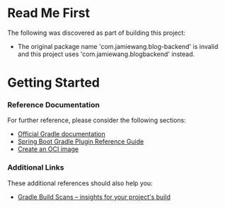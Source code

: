 # Read Me First
The following was discovered as part of building this project:

* The original package name 'com.jamiewang.blog-backend' is invalid and this project uses 'com.jamiewang.blogbackend' instead.

# Getting Started

### Reference Documentation
For further reference, please consider the following sections:

* [Official Gradle documentation](https://docs.gradle.org)
* [Spring Boot Gradle Plugin Reference Guide](https://docs.spring.io/spring-boot/docs/2.5.0-M2/gradle-plugin/reference/html/)
* [Create an OCI image](https://docs.spring.io/spring-boot/docs/2.5.0-M2/gradle-plugin/reference/html/#build-image)

### Additional Links
These additional references should also help you:

* [Gradle Build Scans – insights for your project's build](https://scans.gradle.com#gradle)

